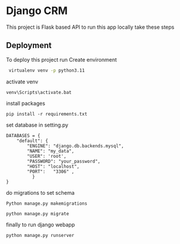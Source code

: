 
# Django CRM

This project is Flask based API  to run this app locally take these steps





## Deployment

To deploy this project run Create environment

```bash
 virtualenv venv -p python3.11
```

activate venv
```
venv\Scripts\activate.bat
```
install packages
```
pip install -r requirements.txt
```
set database in setting.py

```
DATABASES = {
    "default": {
        "ENGINE": "django.db.backends.mysql",
        "NAME": "my_data",
        "USER": 'root',
        "PASSWORD": "your_password",
        "HOST": "localhost",
        "PORT":   "3306" ,
          }
}
```
do migrations to set schema
```
Python manage.py makemigrations
```
```
python manage.py migrate
```
finally to run django webapp
```
python manage.py runserver
```



